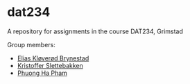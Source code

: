 # dat234
A repository for assignments in the course DAT234, Grimstad

Group members:
* [Elias Kløverød Brynestad](https://github.com/KodeGeniElias)
* [Kristoffer Slettebakken](https://github.com/krissl15)
* [Phuong Ha Pham](https://github.com/fongha)
